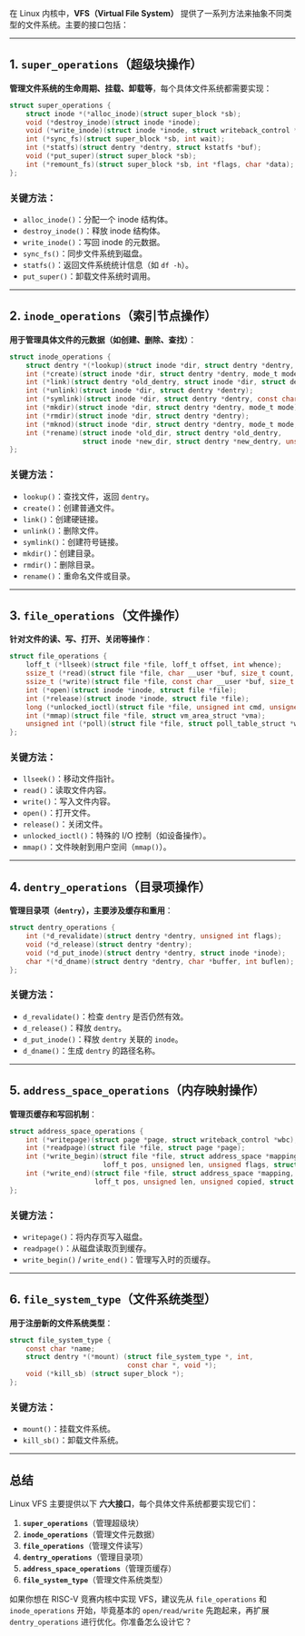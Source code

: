 在 Linux 内核中，**VFS（Virtual File System）** 提供了一系列方法来抽象不同类型的文件系统。主要的接口包括：

---

## **1. `super_operations`（超级块操作）**
**管理文件系统的生命周期、挂载、卸载等**，每个具体文件系统都需要实现：
```c
struct super_operations {
    struct inode *(*alloc_inode)(struct super_block *sb);
    void (*destroy_inode)(struct inode *inode);
    void (*write_inode)(struct inode *inode, struct writeback_control *wbc);
    int (*sync_fs)(struct super_block *sb, int wait);
    int (*statfs)(struct dentry *dentry, struct kstatfs *buf);
    void (*put_super)(struct super_block *sb);
    int (*remount_fs)(struct super_block *sb, int *flags, char *data);
};
```
### **关键方法：**
- `alloc_inode()`：分配一个 inode 结构体。
- `destroy_inode()`：释放 inode 结构体。
- `write_inode()`：写回 inode 的元数据。
- `sync_fs()`：同步文件系统到磁盘。
- `statfs()`：返回文件系统统计信息（如 `df -h`）。
- `put_super()`：卸载文件系统时调用。

---

## **2. `inode_operations`（索引节点操作）**
**用于管理具体文件的元数据（如创建、删除、查找）**：
```c
struct inode_operations {
    struct dentry *(*lookup)(struct inode *dir, struct dentry *dentry, unsigned int flags);
    int (*create)(struct inode *dir, struct dentry *dentry, mode_t mode, bool excl);
    int (*link)(struct dentry *old_dentry, struct inode *dir, struct dentry *new_dentry);
    int (*unlink)(struct inode *dir, struct dentry *dentry);
    int (*symlink)(struct inode *dir, struct dentry *dentry, const char *symname);
    int (*mkdir)(struct inode *dir, struct dentry *dentry, mode_t mode);
    int (*rmdir)(struct inode *dir, struct dentry *dentry);
    int (*mknod)(struct inode *dir, struct dentry *dentry, mode_t mode, dev_t rdev);
    int (*rename)(struct inode *old_dir, struct dentry *old_dentry,
                  struct inode *new_dir, struct dentry *new_dentry, unsigned int flags);
};
```
### **关键方法：**
- `lookup()`：查找文件，返回 `dentry`。
- `create()`：创建普通文件。
- `link()`：创建硬链接。
- `unlink()`：删除文件。
- `symlink()`：创建符号链接。
- `mkdir()`：创建目录。
- `rmdir()`：删除目录。
- `rename()`：重命名文件或目录。

---

## **3. `file_operations`（文件操作）**
**针对文件的读、写、打开、关闭等操作**：
```c
struct file_operations {
    loff_t (*llseek)(struct file *file, loff_t offset, int whence);
    ssize_t (*read)(struct file *file, char __user *buf, size_t count, loff_t *pos);
    ssize_t (*write)(struct file *file, const char __user *buf, size_t count, loff_t *pos);
    int (*open)(struct inode *inode, struct file *file);
    int (*release)(struct inode *inode, struct file *file);
    long (*unlocked_ioctl)(struct file *file, unsigned int cmd, unsigned long arg);
    int (*mmap)(struct file *file, struct vm_area_struct *vma);
    unsigned int (*poll)(struct file *file, struct poll_table_struct *wait);
};
```
### **关键方法：**
- `llseek()`：移动文件指针。
- `read()`：读取文件内容。
- `write()`：写入文件内容。
- `open()`：打开文件。
- `release()`：关闭文件。
- `unlocked_ioctl()`：特殊的 I/O 控制（如设备操作）。
- `mmap()`：文件映射到用户空间（`mmap()`）。

---

## **4. `dentry_operations`（目录项操作）**
**管理目录项（`dentry`），主要涉及缓存和重用**：
```c
struct dentry_operations {
    int (*d_revalidate)(struct dentry *dentry, unsigned int flags);
    void (*d_release)(struct dentry *dentry);
    void (*d_put_inode)(struct dentry *dentry, struct inode *inode);
    char *(*d_dname)(struct dentry *dentry, char *buffer, int buflen);
};
```
### **关键方法：**
- `d_revalidate()`：检查 `dentry` 是否仍然有效。
- `d_release()`：释放 `dentry`。
- `d_put_inode()`：释放 `dentry` 关联的 `inode`。
- `d_dname()`：生成 `dentry` 的路径名称。

---

## **5. `address_space_operations`（内存映射操作）**
**管理页缓存和写回机制**：
```c
struct address_space_operations {
    int (*writepage)(struct page *page, struct writeback_control *wbc);
    int (*readpage)(struct file *file, struct page *page);
    int (*write_begin)(struct file *file, struct address_space *mapping,
                       loff_t pos, unsigned len, unsigned flags, struct page **pagep, void **fsdata);
    int (*write_end)(struct file *file, struct address_space *mapping,
                     loff_t pos, unsigned len, unsigned copied, struct page *page, void *fsdata);
};
```
### **关键方法：**
- `writepage()`：将内存页写入磁盘。
- `readpage()`：从磁盘读取页到缓存。
- `write_begin()` / `write_end()`：管理写入时的页缓存。

---

## **6. `file_system_type`（文件系统类型）**
**用于注册新的文件系统类型**：
```c
struct file_system_type {
    const char *name;
    struct dentry *(*mount) (struct file_system_type *, int,
                             const char *, void *);
    void (*kill_sb) (struct super_block *);
};
```
### **关键方法：**
- `mount()`：挂载文件系统。
- `kill_sb()`：卸载文件系统。

---

## **总结**
Linux VFS 主要提供以下 **六大接口**，每个具体文件系统都要实现它们：
1. **`super_operations`**（管理超级块）
2. **`inode_operations`**（管理文件元数据）
3. **`file_operations`**（管理文件读写）
4. **`dentry_operations`**（管理目录项）
5. **`address_space_operations`**（管理页缓存）
6. **`file_system_type`**（管理文件系统类型）

如果你想在 RISC-V 竞赛内核中实现 VFS，建议先从 `file_operations` 和 `inode_operations` 开始，毕竟基本的 `open/read/write` 先跑起来，再扩展 `dentry_operations` 进行优化。你准备怎么设计它？